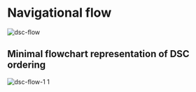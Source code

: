 # Navigational flow

![dsc-flow](https://cloud.githubusercontent.com/assets/12897928/17219763/21df32b0-54b2-11e6-8f53-0f30b9dbd25b.png)

## Minimal flowchart representation of DSC ordering

![dsc-flow-1 1](https://cloud.githubusercontent.com/assets/12897928/17260893/943f7d2e-5598-11e6-9628-c70cf551014e.png)